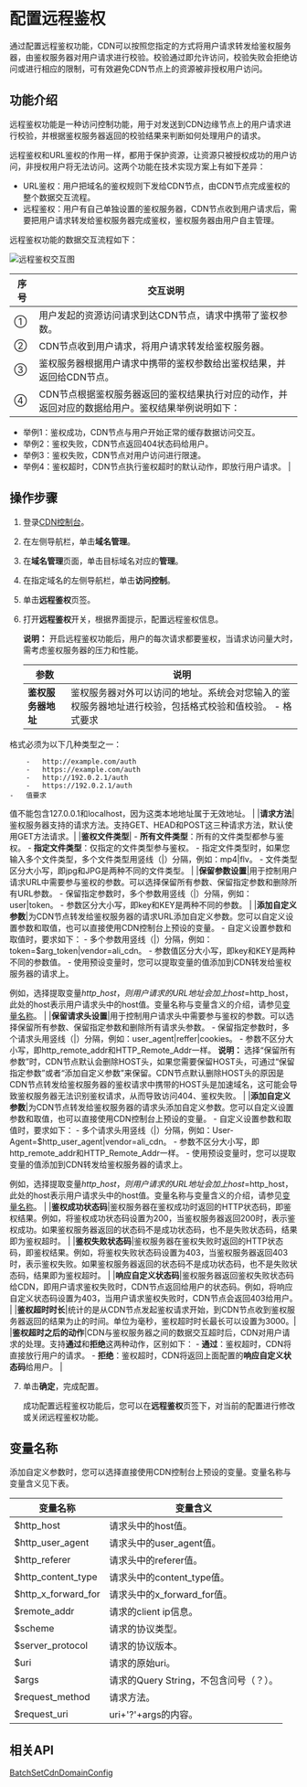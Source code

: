 # 配置远程鉴权

通过配置远程鉴权功能，CDN可以按照您指定的方式将用户请求转发给鉴权服务器，由鉴权服务器对用户请求进行校验。校验通过即允许访问，校验失败会拒绝访问或进行相应的限制，可有效避免CDN节点上的资源被非授权用户访问。

## 功能介绍

远程鉴权功能是一种访问控制功能，用于对发送到CDN边缘节点上的用户请求进行校验，并根据鉴权服务器返回的校验结果来判断如何处理用户的请求。

远程鉴权和URL鉴权的作用一样，都用于保护资源，让资源只被授权成功的用户访问，非授权用户将无法访问。这两个功能在技术实现方案上有如下差异：

-   URL鉴权：用户把域名的鉴权规则下发给CDN节点，由CDN节点完成鉴权的整个数据交互流程。
-   远程鉴权：用户有自己单独设置的鉴权服务器，CDN节点收到用户请求后，需要把用户请求转发给鉴权服务器完成鉴权，鉴权服务器由用户自主管理。

远程鉴权功能的数据交互流程如下：

![远程鉴权交互图](https://static-aliyun-doc.oss-accelerate.aliyuncs.com/assets/img/zh-CN/7643194161/p245797.png)

|序号|交互说明|
|--|----|
|①|用户发起的资源访问请求到达CDN节点，请求中携带了鉴权参数。|
|②|CDN节点收到用户请求，将用户请求转发给鉴权服务器。|
|③|鉴权服务器根据用户请求中携带的鉴权参数给出鉴权结果，并返回给CDN节点。|
|④|CDN节点根据鉴权服务器返回的鉴权结果执行对应的动作，并返回对应的数据给用户。鉴权结果举例说明如下：

-   举例1：鉴权成功，CDN节点与用户开始正常的缓存数据访问交互。
-   举例2：鉴权失败，CDN节点返回404状态码给用户。
-   举例3：鉴权失败，CDN节点对用户访问进行限速。
-   举例4：鉴权超时，CDN节点执行鉴权超时的默认动作，即放行用户请求。 |

## 操作步骤

1.  登录[CDN控制台](https://cdn.console.aliyun.com)。

2.  在左侧导航栏，单击**域名管理**。

3.  在**域名管理**页面，单击目标域名对应的**管理**。

4.  在指定域名的左侧导航栏，单击**访问控制**。

5.  单击**远程鉴权**页签。

6.  打开**远程鉴权**开关，根据界面提示，配置远程鉴权信息。

    **说明：** 开启远程鉴权功能后，用户的每次请求都要鉴权，当请求访问量大时，需考虑鉴权服务器的压力和性能。

    |参数|说明|
    |--|--|
    |**鉴权服务器地址**|鉴权服务器对外可以访问的地址。系统会对您输入的鉴权服务器地址进行校验，包括格式校验和值校验。    -   格式要求

格式必须为以下几种类型之一：

        -   http://example.com/auth
        -   https://example.com/auth
        -   http://192.0.2.1/auth
        -   https://192.0.2.1/auth
    -   值要求

值不能包含127.0.0.1和localhost，因为这类本地地址属于无效地址。 |
    |**请求方法**|鉴权服务器支持的请求方法。支持GET、HEAD和POST这三种请求方法，默认使用GET方法请求。|
    |**鉴权文件类型**|    -   **所有文件类型**：所有的文件类型都参与鉴权。
    -   **指定文件类型**：仅指定的文件类型参与鉴权。
        -   指定文件类型时，如果您输入多个文件类型，多个文件类型用竖线（\|）分隔，例如：mp4\|flv。
        -   文件类型区分大小写，即jpg和JPG是两种不同的文件类型。 |
    |**保留参数设置**|用于控制用户请求URL中需要参与鉴权的参数。可以选择保留所有参数、保留指定参数和删除所有URL参数。    -   保留指定参数时，多个参数用竖线（\|）分隔，例如：user\|token。
    -   参数区分大小写，即key和KEY是两种不同的参数。 |
    |**添加自定义参数**|为CDN节点转发给鉴权服务器的请求URL添加自定义参数。您可以自定义设置参数和取值，也可以直接使用CDN控制台上预设的变量。    -   自定义设置参数和取值时，要求如下：
        -   多个参数用竖线（\|）分隔，例如：token=$arg\_token\|vendor=ali\_cdn。
        -   参数值区分大小写，即key和KEY是两种不同的参数值。
    -   使用预设变量时，您可以提取变量的值添加到CDN转发给鉴权服务器的请求上。

例如，选择提取变量$http\_host，则用户请求的URL地址会加上host=$http\_host，此处的host表示用户请求头中的host值。变量名称与变量含义的介绍，请参见[变量名称](#section_hn0_h9w_g6l)。 |
    |**保留请求头设置**|用于控制用户请求头中需要参与鉴权的参数。可以选择保留所有参数、保留指定参数和删除所有请求头参数。    -   保留指定参数时，多个请求头用竖线（\|）分隔，例如：user\_agent\|reffer\|cookies。
    -   参数不区分大小写，即http\_remote\_addr和HTTP\_Remote\_Addr一样。
**说明：** 选择“保留所有参数”时，CDN节点默认会删除HOST头，如果您需要保留HOST头，可通过“保留指定参数”或者“添加自定义参数”来保留。CDN节点默认删除HOST头的原因是CDN节点转发给鉴权服务器的鉴权请求中携带的HOST头是加速域名，这可能会导致鉴权服务器无法识别鉴权请求，从而导致访问404、鉴权失败。 |
    |**添加自定义参数**|为CDN节点转发给鉴权服务器的请求头添加自定义参数。您可以自定义设置参数和取值，也可以直接使用CDN控制台上预设的变量。    -   自定义设置参数和取值时，要求如下：
        -   多个请求头用竖线（\|）分隔，例如：User-Agent=$http\_user\_agent\|vendor=ali\_cdn。
        -   参数不区分大小写，即http\_remote\_addr和HTTP\_Remote\_Addr一样。
    -   使用预设变量时，您可以提取变量的值添加到CDN转发给鉴权服务器的请求上。

例如，选择提取变量$http\_host，则用户请求的URL地址会加上host=$http\_host，此处的host表示用户请求头中的host值。变量名称与变量含义的介绍，请参见[变量名称](#section_hn0_h9w_g6l)。 |
    |**鉴权成功状态码**|鉴权服务器在鉴权成功时返回的HTTP状态码，即鉴权结果。例如，将鉴权成功状态码设置为200，当鉴权服务器返回200时，表示鉴权成功。如果鉴权服务器返回的状态码不是成功状态码，也不是失败状态码，结果即为鉴权超时。 |
    |**鉴权失败状态码**|鉴权服务器在鉴权失败时返回的HTTP状态码，即鉴权结果。例如，将鉴权失败状态码设置为403，当鉴权服务器返回403时，表示鉴权失败。如果鉴权服务器返回的状态码不是成功状态码，也不是失败状态码，结果即为鉴权超时。 |
    |**响应自定义状态码**|鉴权服务器返回鉴权失败状态码给CDN，即用户请求鉴权失败时，CDN节点返回给用户的状态码。例如，将响应自定义状态码设置为403，当用户请求鉴权失败时，CDN节点会返回403给用户。 |
    |**鉴权超时时长**|统计的是从CDN节点发起鉴权请求开始，到CDN节点收到鉴权服务器返回的结果为止的时间。单位为毫秒，鉴权超时时长最长可以设置为3000。|
    |**鉴权超时之后的动作**|CDN与鉴权服务器之间的数据交互超时后，CDN对用户请求的处理。支持**通过**和**拒绝**这两种动作，区别如下：    -   **通过**：鉴权超时，CDN将直接放行用户的请求。
    -   **拒绝**：鉴权超时，CDN将返回上面配置的**响应自定义状态码**给用户。 |

7.  单击**确定**，完成配置。

    成功配置远程鉴权功能后，您可以在**远程鉴权**页签下，对当前的配置进行修改或关闭远程鉴权功能。


## 变量名称

添加自定义参数时，您可以选择直接使用CDN控制台上预设的变量。变量名称与变量含义见下表。

|变量名称|变量含义|
|----|----|
|$http\_host|请求头中的host值。|
|$http\_user\_agent|请求头中的user\_agent值。|
|$http\_referer|请求头中的referer值。|
|$http\_content\_type|请求头中的content\_type值。|
|$http\_x\_forward\_for|请求头中的x\_forward\_for值。|
|$remote\_addr|请求的client ip信息。|
|$scheme|请求的协议类型。|
|$server\_protocol|请求的协议版本。|
|$uri|请求的原始uri。|
|$args|请求的Query String，不包含问号（？）。|
|$request\_method|请求方法。|
|$request\_uri|uri+'?'+args的内容。|

## 相关API

[BatchSetCdnDomainConfig](/intl.zh-CN/新版API参考/域名管理类接口/批量配置域名.md)

